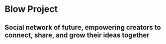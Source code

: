 # Blow Project

## Social network of future, empowering creators to connect, share, and grow their ideas together
